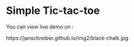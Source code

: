 <h1>Simple Tic-tac-toe</h1>
<p>You can view live demo on :</p> https://janschreiber.github.io/img2/black-chalk.jpg